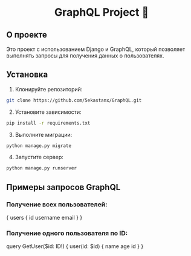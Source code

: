 <div style="text-align: center;"><h1 style="text-align: center;">GraphQL Project 🐬</h1></div>

## О проекте

Это проект с использованием Django и GraphQL, который позволяет выполнять запросы для получения данных о пользователях.

## Установка

1. Клонируйте репозиторий:

```bash
git clone https://github.com/5ekastanx/GraphQL.git
```
2. Установите зависимости:
```bash
pip install -r requirements.txt
```
3. Выполните миграции:
```bash
python manage.py migrate
```
4. Запустите сервер:
```bash
python manage.py runserver
```
## Примеры запросов GraphQL
### Получение всех пользователей:
{
  users {
    id
    username
    email
  }
}
### Получение одного пользователя по ID:
query GetUser($id: ID!) {
  user(id: $id) {
    name
    age
    id
  }
}
